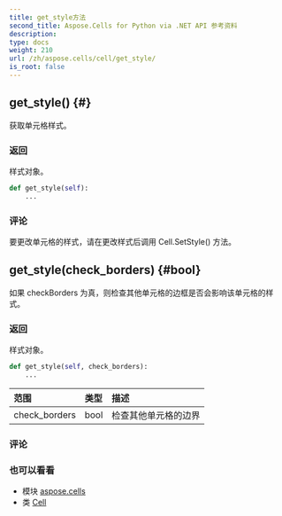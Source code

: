 ```yaml
---
title: get_style方法
second_title: Aspose.Cells for Python via .NET API 参考资料
description:
type: docs
weight: 210
url: /zh/aspose.cells/cell/get_style/
is_root: false
---
```

##  get_style() {#}
获取单元格样式。


### 返回

样式对象。


```python
def get_style(self):
    ...
```


### 评论

要更改单元格的样式，请在更改样式后调用 Cell.SetStyle() 方法。

##  get_style(check_borders) {#bool}

如果 checkBorders 为真，则检查其他单元格的边框是否会影响该单元格的样式。


### 返回

样式对象。


```python
def get_style(self, check_borders):
    ...
```


|范围|类型|描述|
| :- | :- | :- |
| check_borders | bool |检查其他单元格的边界|
### 评论




### 也可以看看

* 模块 [aspose.cells](../../)
* 类 [Cell](/cells/python-net/zh/aspose.cells/cell)

